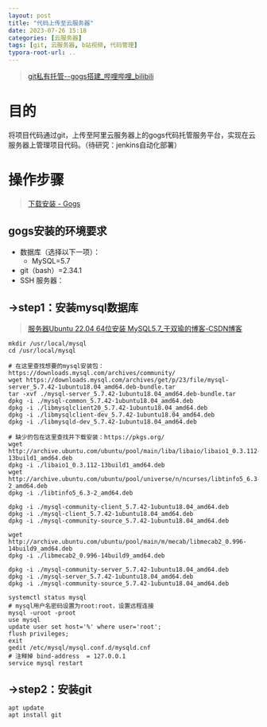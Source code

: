 ```yaml
---
layout: post
title: "代码上传至云服务器"
date: 2023-07-26 15:18
categories: [云服务器]
tags: [git, 云服务器, b站视频, 代码管理]
typora-root-url: ..
---
```


> [git私有托管--gogs搭建_哔哩哔哩_bilibili](https://www.bilibili.com/video/BV15T4y1u7oV/?spm_id_from=333.337.search-card.all.click&vd_source=42fedc4b47f1b24c4606bbc50368d16f)

# 目的
将项目代码通过git，上传至阿里云服务器上的gogs代码托管服务平台，实现在云服务器上管理项目代码。（待研究：jenkins自动化部署）

# 操作步骤
> [下载安装 - Gogs](https://gogs.io/docs/installation)
> 
>

## gogs安装的环境要求
- 数据库（选择以下一项）：
    - MySQL=5.7
- git（bash）=2.34.1
- SSH 服务器：

## →step1：安装mysql数据库
> [服务器Ubuntu 22.04 64位安装 MySQL5.7_于双瑜的博客-CSDN博客](https://blog.csdn.net/weixin_45500785/article/details/129401590)
```shell
mkdir /usr/local/mysql
cd /usr/local/mysql

# 在这里查找想要的mysql安装包：https://downloads.mysql.com/archives/community/
wget https://downloads.mysql.com/archives/get/p/23/file/mysql-server_5.7.42-1ubuntu18.04_amd64.deb-bundle.tar
tar -xvf ./mysql-server_5.7.42-1ubuntu18.04_amd64.deb-bundle.tar
dpkg -i ./mysql-common_5.7.42-1ubuntu18.04_amd64.deb
dpkg -i ./libmysqlclient20_5.7.42-1ubuntu18.04_amd64.deb
dpkg -i ./libmysqlclient-dev_5.7.42-1ubuntu18.04_amd64.deb
dpkg -i ./libmysqld-dev_5.7.42-1ubuntu18.04_amd64.deb

# 缺少的包在这里查找并下载安装：https://pkgs.org/
wget http://archive.ubuntu.com/ubuntu/pool/main/liba/libaio/libaio1_0.3.112-13build1_amd64.deb
dpkg -i ./libaio1_0.3.112-13build1_amd64.deb
wget http://archive.ubuntu.com/ubuntu/pool/universe/n/ncurses/libtinfo5_6.3-2_amd64.deb
dpkg -i ./libtinfo5_6.3-2_amd64.deb

dpkg -i ./mysql-community-client_5.7.42-1ubuntu18.04_amd64.deb
dpkg -i ./mysql-client_5.7.42-1ubuntu18.04_amd64.deb
dpkg -i ./mysql-community-source_5.7.42-1ubuntu18.04_amd64.deb

wget http://archive.ubuntu.com/ubuntu/pool/main/m/mecab/libmecab2_0.996-14build9_amd64.deb
dpkg -i ./libmecab2_0.996-14build9_amd64.deb

dpkg -i ./mysql-community-server_5.7.42-1ubuntu18.04_amd64.deb
dpkg -i ./mysql-server_5.7.42-1ubuntu18.04_amd64.deb
dpkg -i ./mysql-community-source_5.7.42-1ubuntu18.04_amd64.deb

systemctl status mysql
# mysql用户名密码设置为root:root，设置远程连接
mysql -uroot -proot
use mysql
update user set host='%' where user='root';
flush privileges;
exit
gedit /etc/mysql/mysql.conf.d/mysqld.cnf
# 注释掉 bind-address	= 127.0.0.1
service mysql restart
```

## →step2：安装git
```shell
apt update
apt install git
```












